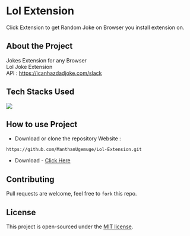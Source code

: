 # Lol Extension
Click Extension to get Random Joke on Browser you install extension on.

## About the Project
Jokes Extension for any Browser <br>
Lol Joke Extension <br>
API : https://icanhazdadjoke.com/slack

## Tech Stacks Used

<a target="_blank" href="https://www.w3schools.com/js/default.asp"><img src="https://img.shields.io/badge/javascript%20-%23323330.svg?&style=for-the-badge&logo=javascript&logoColor=%23F7DF1E"></img></a>

## How to use Project

- Download or clone the repository Website : 
```
https://github.com/ManthanUgemuge/Lol-Extension.git
```
- Download - [Click Here](https://github.com/ManthanUgemuge/Lol-Extension/archive/refs/heads/main.zip)

## Contributing
Pull requests are welcome, feel free to ```fork``` this repo.

## License
This project is open-sourced under the [MIT license]().

